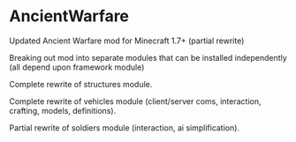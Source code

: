 AncientWarfare
==============

Updated Ancient Warfare mod for Minecraft 1.7+ (partial rewrite)

Breaking out mod into separate modules that can be installed independently (all depend upon framework module)

Complete rewrite of structures module.

Complete rewrite of vehicles module (client/server coms, interaction, crafting, models, definitions).

Partial rewrite of soldiers module (interaction, ai simplification).

